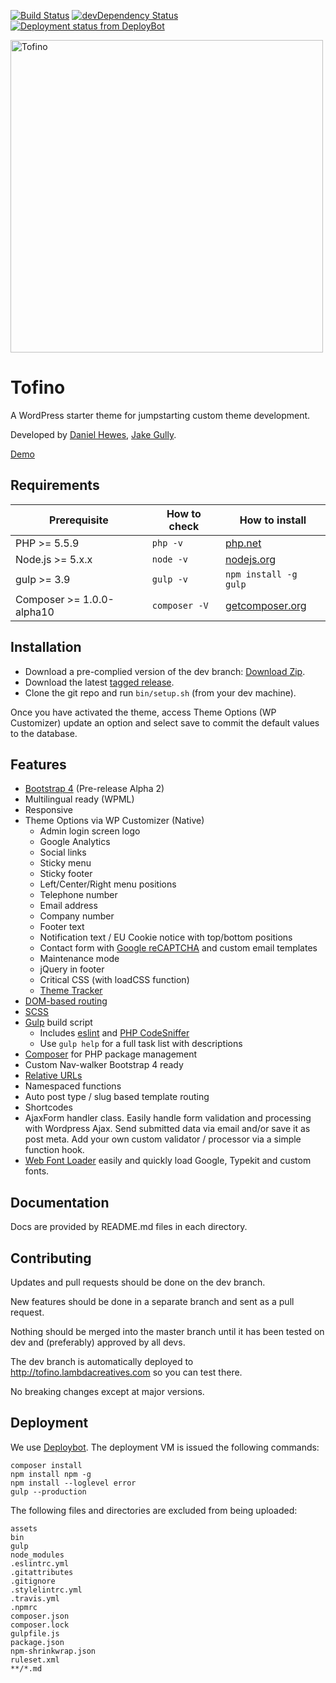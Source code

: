 [![Build Status](https://travis-ci.org/lambdacreatives/tofino.svg)](https://travis-ci.org/lambdacreatives/tofino) [![devDependency Status](https://david-dm.org/lambdacreatives/tofino/dev-status.svg)](https://david-dm.org/lambdacreatives/tofino#info=devDependencies) [![Deployment status from DeployBot](https://lambdacreatives.deploybot.com/badge/77558060036000/47551.svg)](http://deploybot.com)

<img src="https://raw.githubusercontent.com/lambdacreatives/tofino/master/screenshot.png" alt="Tofino" width="500">

# Tofino

A WordPress starter theme for jumpstarting custom theme development.

Developed by [Daniel Hewes](https://github.com/danimalweb), [Jake Gully](https://github.com/mrchimp).

[Demo](http://tofino.lambdacreatives.com)

## Requirements

| Prerequisite              | How to check  | How to install                                  |
| ------------------------- | ------------- | ----------------------------------------------- |
| PHP >= 5.5.9              | `php -v`      | [php.net](http://php.net/manual/en/install.php) |
| Node.js >= 5.x.x          | `node -v`     | [nodejs.org](http://nodejs.org/)                |
| gulp >= 3.9               | `gulp -v`     | `npm install -g gulp`                           |
| Composer >= 1.0.0-alpha10 | `composer -V` | [getcomposer.org](http://getcomposer.org)       |

## Installation

* Download a pre-complied version of the dev branch: [Download Zip](http://tofino.lambdacreatives.com/tofino.zip).
* Download the latest [tagged release](https://github.com/lambdacreatives/tofino/releases).
* Clone the git repo and run `bin/setup.sh` (from your dev machine).

Once you have activated the theme, access Theme Options (WP Customizer) update an option and select save to commit the default values to the database.

## Features

* [Bootstrap 4](http://getbootstrap.com/) (Pre-release Alpha 2)
* Multilingual ready (WPML)
* Responsive
* Theme Options via WP Customizer (Native)
	* Admin login screen logo
	* Google Analytics
	* Social links
	* Sticky menu
	* Sticky footer
	* Left/Center/Right menu positions
	* Telephone number
	* Email address
	* Company number
	* Footer text
	* Notification text / EU Cookie notice with top/bottom positions
	* Contact form with [Google reCAPTCHA](https://www.google.com/recaptcha) and custom email templates
	* Maintenance mode
	* jQuery in footer
	* Critical CSS (with loadCSS function)
	* [Theme Tracker](https://github.com/lambdacreatives/tracker)
* [DOM-based routing](http://goo.gl/EUTi53)
* [SCSS](http://sass-lang.com/)
* [Gulp](http://gulpjs.com/) build script
	* Includes [eslint](https://github.com/eslint/eslint) and [PHP CodeSniffer](https://github.com/squizlabs/PHP_CodeSniffer)
	* Use `gulp help` for a full task list with descriptions
* [Composer](https://getcomposer.org/) for PHP package management
* Custom Nav-walker Bootstrap 4 ready
* [Relative URLs](https://codex.wordpress.org/Function_Reference/wp_make_link_relative)
* Namespaced functions
* Auto post type / slug based template routing
* Shortcodes
* AjaxForm handler class. Easily handle form validation and processing with Wordpress Ajax. Send submitted data via email and/or save it as post meta. Add your own custom validator / processor via a simple function hook.
* [Web Font Loader](https://github.com/typekit/webfontloader)  easily and quickly load Google, Typekit and custom fonts.

## Documentation

Docs are provided by README.md files in each directory.

## Contributing

Updates and pull requests should be done on the dev branch.

New features should be done in a separate branch and sent as a pull request.

Nothing should be merged into the master branch until it has been tested on dev and (preferably) approved by all devs.

The dev branch is automatically deployed to http://tofino.lambdacreatives.com so you can test there.

No breaking changes except at major versions.

## Deployment

We use [Deploybot](https://deploybot.com). The deployment VM is issued the following commands:

```
composer install
npm install npm -g
npm install --loglevel error
gulp --production
```

The following files and directories are excluded from being uploaded:

```
assets
bin
gulp
node_modules
.eslintrc.yml
.gitattributes
.gitignore
.stylelintrc.yml
.travis.yml
.npmrc
composer.json
composer.lock
gulpfile.js
package.json
npm-shrinkwrap.json
ruleset.xml
**/*.md
```
